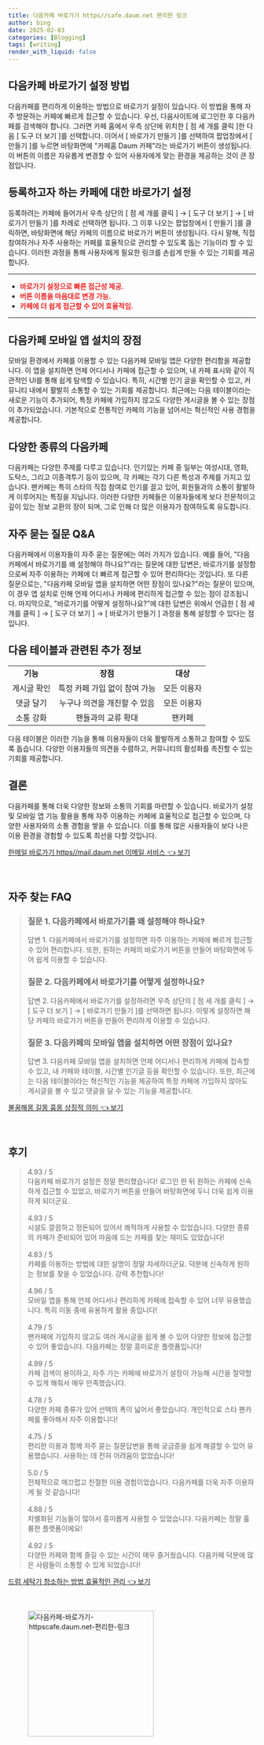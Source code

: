 ```yaml
---
title: 다음카페 바로가기 https//cafe.daum.net 편리한 링크
author: bing
date: 2025-02-03
categories: [Blogging]
tags: [writing]
render_with_liquid: false
---
```



<h2 id='다음카페바로가기 방법'>다음카페 바로가기 설정 방법</h2>

<p>다음카페를 편리하게 이용하는 방법으로 바로가기 설정이 있습니다. 이 방법을 통해 자주 방문하는 카페에 빠르게 접근할 수 있습니다. 우선, 다음사이트에 로그인한 후 다음카페를 검색해야 합니다. 그러면 카페 홈에서 우측 상단에 위치한 [ 점 세 개를 클릭 ]한 다음 [ 도구 더 보기 ]를 선택합니다. 이어서 [ 바로가기 만들기 ]를 선택하여 팝업창에서 [ 만들기 ]를 누르면 바탕화면에 "카페홈 Daum 카페"라는 바로가기 버튼이 생성됩니다. 이 버튼의 이름은 자유롭게 변경할 수 있어 사용자에게 맞는 환경을 제공하는 것이 큰 장점입니다.</p>

<h2 id='카페바로가기 설정 방법'>등록하고자 하는 카페에 대한 바로가기 설정</h2>

<p>등록하려는 카페에 들어가서 우측 상단의 [ 점 세 개를 클릭 ] → [ 도구 더 보기 ] → [ 바로가기 만들기 ]를 차례로 선택하면 됩니다. 그 이후 나오는 팝업창에서 [ 만들기 ]를 클릭하면, 바탕화면에 해당 카페의 이름으로 바로가기 버튼이 생성됩니다. 다시 말해, 직접 참여하거나 자주 사용하는 카페를 효율적으로 관리할 수 있도록 돕는 기능이라 할 수 있습니다. 이러한 과정을 통해 사용자에게 필요한 링크를 손쉽게 만들 수 있는 기회를 제공합니다.</p>

<hr />

<ul>
    <li><b><span style="color: #ee2323;">바로가기 설정으로 빠른 접근성 제공.</span></b></li>
    <li><b><span style="color: #ee2323;">버튼 이름을 마음대로 변경 가능.</span></b></li>
    <li><b><span style="color: #ee2323;">카페에 더 쉽게 접근할 수 있어 효율적임.</span></b></li>
</ul>

<hr />

<h2 id='모바일앱이점'>다음카페 모바일 앱 설치의 장점</h2>

<p>모바일 환경에서 카페를 이용할 수 있는 다음카페 모바일 앱은 다양한 편리함을 제공합니다. 이 앱을 설치하면 언제 어디서나 카페에 접근할 수 있으며, 내 카페 표시와 같이 직관적인 UI를 통해 쉽게 탐색할 수 있습니다. 특히, 시간별 인기 글을 확인할 수 있고, 커뮤니티 내에서 활발히 소통할 수 있는 기회를 제공합니다. 최근에는 다음 테이블이라는 새로운 기능이 추가되어, 특정 카페에 가입하지 않고도 다양한 게시글을 볼 수 있는 장점이 추가되었습니다. 기본적으로 전통적인 카페의 기능을 넘어서는 혁신적인 사용 경험을 제공합니다.</p>

<h2 id='다양한카페 소개'>다양한 종류의 다음카페</h2>

<p>다음카페는 다양한 주제를 다루고 있습니다. 인기있는 카페 중 일부는 여성시대, 영화, 도탁스, 그리고 이종격투기 등이 있으며, 각 카페는 각기 다른 특성과 주제를 가지고 있습니다. 팬카페는 특히 스타의 직접 참여로 인기를 끌고 있어, 회원들과의 소통이 활발하게 이루어지는 특징을 지닙니다. 이러한 다양한 카페들은 이용자들에게 보다 전문적이고 깊이 있는 정보 교환의 장이 되며, 그로 인해 더 많은 이용자가 참여하도록 유도합니다.</p>

<h2 id='자주받는질문'>자주 묻는 질문 Q&A</h2>

<p>다음카페에서 이용자들이 자주 묻는 질문에는 여러 가지가 있습니다. 예를 들어, "다음카페에서 바로가기를 왜 설정해야 하나요?"라는 질문에 대한 답변은, 바로가기를 설정함으로써 자주 이용하는 카페에 더 빠르게 접근할 수 있어 편리하다는 것입니다. 또 다른 질문으로는, "다음카페 모바일 앱을 설치하면 어떤 장점이 있나요?"라는 질문이 있으며, 이 경우 앱 설치로 인해 언제 어디서나 카페에 편리하게 접근할 수 있는 점이 강조됩니다. 마지막으로, "바로가기를 어떻게 설정하나요?"에 대한 답변은 위에서 언급한 [ 점 세 개를 클릭 ] → [ 도구 더 보기 ] → [ 바로가기 만들기 ] 과정을 통해 설정할 수 있다는 점입니다.</p>

<h2 id='기타정보'>다음 테이블과 관련된 추가 정보</h2>

<table>
    <tr>
        <td style="text-align: center; height: 17px;"><b>기능</b></td>
        <td style="text-align: center; height: 17px;"><b>장점</b></td>
        <td style="text-align: center; height: 17px;"><b>대상</b></td>
    </tr>
    <tr>
        <td style="text-align: center; height: 17px;">게시글 확인</td>
        <td style="text-align: center; height: 17px;">특정 카페 가입 없이 참여 가능</td>
        <td style="text-align: center; height: 17px;">모든 이용자</td>
    </tr>
    <tr>
        <td style="text-align: center; height: 17px;">댓글 달기</td>
        <td style="text-align: center; height: 17px;">누구나 의견을 개진할 수 있음</td>
        <td style="text-align: center; height: 17px;">모든 이용자</td>
    </tr>
    <tr>
        <td style="text-align: center; height: 17px;">소통 강화</td>
        <td style="text-align: center; height: 17px;">팬들과의 교류 확대</td>
        <td style="text-align: center; height: 17px;">팬카페</td>
    </tr>
</table>

<p>다음 테이블은 이러한 기능을 통해 이용자들이 더욱 활발하게 소통하고 참여할 수 있도록 돕습니다. 다양한 이용자들의 의견을 수렴하고, 커뮤니티의 활성화를 촉진할 수 있는 기회를 제공합니다.</p>

<h2 id='결론'>결론</h2>

<p>다음카페를 통해 더욱 다양한 정보와 소통의 기회를 마련할 수 있습니다. 바로가기 설정 및 모바일 앱 기능 활용을 통해 자주 이용하는 카페에 효율적으로 접근할 수 있으며, 다양한 사용자와의 소통 경험을 쌓을 수 있습니다. 이를 통해 많은 사용자들이 보다 나은 이용 환경을 경험할 수 있도록 최선을 다할 것입니다.</p>


<p><a class="click-button" title="한메일 바로가기 https//mail.daum.net 이메일 서비스" href="https://afficreate.github.io/posts/%ED%95%9C%EB%A9%94%EC%9D%BC-%EB%B0%94%EB%A1%9C%EA%B0%80%EA%B8%B0-httpsmail.daum.net-%EC%9D%B4%EB%A9%94%EC%9D%BC-%EC%84%9C%EB%B9%84%EC%8A%A4/" rel="dofollow">한메일 바로가기 https//mail.daum.net 이메일 서비스 👈 보기</a></p><br>
<h2 id='자주_찾는_FAQ'>자주 찾는 FAQ</h2>
<div itemscope="" itemtype="https://schema.org/FAQPage">
<blockquote>
<div itemscope="" itemprop="mainEntity" itemtype="https://schema.org/Question">
<h3 itemprop="name">질문 1. 다음카페에서 바로가기를 왜 설정해야 하나요?</h3>
<div itemscope="" itemprop="acceptedAnswer" itemtype="https://schema.org/Answer">
<span itemprop="text">
<p>답변 1. 다음카페에서 바로가기를 설정하면 자주 이용하는 카페에 빠르게 접근할 수 있어 편리합니다. 또한, 원하는 카페의 바로가기 버튼을 만들어 바탕화면에 두어 쉽게 이용할 수 있습니다.</p>
</span>
</div>
</div>
<div itemscope="" itemprop="mainEntity" itemtype="https://schema.org/Question">
<h3 itemprop="name">질문 2. 다음카페에서 바로가기를 어떻게 설정하나요?</h3>
<div itemscope="" itemprop="acceptedAnswer" itemtype="https://schema.org/Answer">
<span itemprop="text">
<p>답변 2. 다음카페에서 바로가기를 설정하려면 우측 상단의 [ 점 세 개를 클릭 ] → [ 도구 더 보기 ] → [ 바로가기 만들기 ]를 선택하면 됩니다. 이렇게 설정하면 해당 카페의 바로가기 버튼을 만들어 편리하게 이용할 수 있습니다.</p>
</span>
</div>
</div>
<div itemscope="" itemprop="mainEntity" itemtype="https://schema.org/Question">
<h3 itemprop="name">질문 3. 다음카페의 모바일 앱을 설치하면 어떤 장점이 있나요?</h3>
<div itemscope="" itemprop="acceptedAnswer" itemtype="https://schema.org/Answer">
<span itemprop="text">
<p>답변 3. 다음카페 모바일 앱을 설치하면 언제 어디서나 편리하게 카페에 접속할 수 있고, 내 카페와 테이블, 시간별 인기글 등을 확인할 수 있습니다. 또한, 최근에는 다음 테이블이라는 혁신적인 기능을 제공하여 특정 카페에 가입하지 않아도 게시글을 볼 수 있고 댓글을 달 수 있는 기능을 제공합니다.</p>
</span>
</div>
</div>
</blockquote>
</div>
<p><a class="click-button" title="불꿈해몽 길몽 흉몽 상징적 의미" href="https://afficreate.github.io/posts/%EB%B6%88%EA%BF%88%ED%95%B4%EB%AA%BD-%EA%B8%B8%EB%AA%BD-%ED%9D%89%EB%AA%BD-%EC%83%81%EC%A7%95%EC%A0%81-%EC%9D%98%EB%AF%B8/" rel="dofollow">불꿈해몽 길몽 흉몽 상징적 의미 👈 보기</a></p><br>
<h2 id='후기'>후기</h2>
<div itemscope itemtype="https://schema.org/Product">
  <blockquote>
  <div itemprop="review" itemscope itemtype="https://schema.org/Review">
      <div itemprop="reviewRating" itemscope itemtype="https://schema.org/Rating"> <span itemprop="ratingValue">4.93</span> / <span itemprop="bestRating">5</span> </div>
      <span itemprop="reviewBody">다음카페 바로가기 설정은 정말 편리했습니다! 로그인 한 뒤 원하는 카페에 신속하게 접근할 수 있었고, 바로가기 버튼을 만들어 바탕화면에 두니 더욱 쉽게 이용하게 되더군요. </span>
  </div>
  <br>
  <div itemprop="review" itemscope itemtype="https://schema.org/Review">
      <div itemprop="reviewRating" itemscope itemtype="https://schema.org/Rating"> <span itemprop="ratingValue">4.93</span> / <span itemprop="bestRating">5</span> </div>
      <span itemprop="reviewBody">시설도 깔끔하고 정돈되어 있어서 쾌적하게 사용할 수 있었습니다. 다양한 종류의 카페가 준비되어 있어 마음에 드는 카페를 찾는 재미도 있었습니다!</span>
  </div>
  <br>
  <div itemprop="review" itemscope itemtype="https://schema.org/Review">
      <div itemprop="reviewRating" itemscope itemtype="https://schema.org/Rating"> <span itemprop="ratingValue">4.83</span> / <span itemprop="bestRating">5</span> </div>
      <span itemprop="reviewBody">카페를 이용하는 방법에 대한 설명이 정말 자세하더군요. 덕분에 신속하게 원하는 정보를 찾을 수 있었습니다. 강력 추천합니다!</span>
  </div>
  <br>
  <div itemprop="review" itemscope itemtype="https://schema.org/Review">
      <div itemprop="reviewRating" itemscope itemtype="https://schema.org/Rating"> <span itemprop="ratingValue">4.96</span> / <span itemprop="bestRating">5</span> </div>
      <span itemprop="reviewBody">모바일 앱을 통해 언제 어디서나 편리하게 카페에 접속할 수 있어 너무 유용했습니다. 특히 이동 중에 유용하게 활용 중입니다!</span>
  </div>
  <br>
  <div itemprop="review" itemscope itemtype="https://schema.org/Review">
      <div itemprop="reviewRating" itemscope itemtype="https://schema.org/Rating"> <span itemprop="ratingValue">4.79</span> / <span itemprop="bestRating">5</span> </div>
      <span itemprop="reviewBody">팬카페에 가입하지 않고도 여러 게시글을 쉽게 볼 수 있어 다양한 정보에 접근할 수 있어 좋았습니다. 다음카페는 정말 흥미로운 플랫폼입니다!</span>
  </div>
  <br>
  <div itemprop="review" itemscope itemtype="https://schema.org/Review">
      <div itemprop="reviewRating" itemscope itemtype="https://schema.org/Rating"> <span itemprop="ratingValue">4.99</span> / <span itemprop="bestRating">5</span> </div>
      <span itemprop="reviewBody">카페 검색이 용이하고, 자주 가는 카페에 바로가기 설정이 가능해 시간을 절약할 수 있게 해줘서 매우 만족했습니다.</span>
  </div>
  <br>
  <div itemprop="review" itemscope itemtype="https://schema.org/Review">
      <div itemprop="reviewRating" itemscope itemtype="https://schema.org/Rating"> <span itemprop="ratingValue">4.78</span> / <span itemprop="bestRating">5</span> </div>
      <span itemprop="reviewBody">다양한 카페 종류가 있어 선택의 폭이 넓어서 좋았습니다. 개인적으로 스타 팬카페를 좋아해서 자주 이용합니다!</span>
  </div>
  <br>
  <div itemprop="review" itemscope itemtype="https://schema.org/Review">
      <div itemprop="reviewRating" itemscope itemtype="https://schema.org/Rating"> <span itemprop="ratingValue">4.75</span> / <span itemprop="bestRating">5</span> </div>
      <span itemprop="reviewBody">편리한 이용과 함께 자주 묻는 질문답변을 통해 궁금증을 쉽게 해결할 수 있어 유용했습니다. 사용하는 데 전혀 어려움이 없었습니다!</span>
  </div>
  <br>
  <div itemprop="review" itemscope itemtype="https://schema.org/Review">
      <div itemprop="reviewRating" itemscope itemtype="https://schema.org/Rating"> <span itemprop="ratingValue">5.0</span> / <span itemprop="bestRating">5</span> </div>
      <span itemprop="reviewBody">전체적으로 매끄럽고 친절한 이용 경험이었습니다. 다음카페를 더욱 자주 이용하게 될 것 같습니다!</span>
  </div>
  <br>
  <div itemprop="review" itemscope itemtype="https://schema.org/Review">
      <div itemprop="reviewRating" itemscope itemtype="https://schema.org/Rating"> <span itemprop="ratingValue">4.88</span> / <span itemprop="bestRating">5</span> </div>
      <span itemprop="reviewBody">차별화된 기능들이 많아서 흥미롭게 사용할 수 있었습니다. 다음카페는 정말 훌륭한 플랫폼이에요!</span>
  </div>
  <br>
  <div itemprop="review" itemscope itemtype="https://schema.org/Review">
      <div itemprop="reviewRating" itemscope itemtype="https://schema.org/Rating"> <span itemprop="ratingValue">4.92</span> / <span itemprop="bestRating">5</span> </div>
      <span itemprop="reviewBody">다양한 카페와 함께 즐길 수 있는 시간이 매우 즐거웠습니다. 다음카페 덕분에 많은 사람들이 소통할 수 있게 되었습니다!</span>
  </div>
  </blockquote>
</div>
<p><a class="click-button" title="드럼 세탁기 청소하는 방법 효율적인 관리" href="https://afficreate.github.io/posts/%EB%93%9C%EB%9F%BC-%EC%84%B8%ED%83%81%EA%B8%B0-%EC%B2%AD%EC%86%8C%ED%95%98%EB%8A%94-%EB%B0%A9%EB%B2%95-%ED%9A%A8%EC%9C%A8%EC%A0%81%EC%9D%B8-%EA%B4%80%EB%A6%AC/" rel="dofollow">드럼 세탁기 청소하는 방법 효율적인 관리 👈 보기</a></p><br>
<figure class="image"><img src="https://afficreate.github.io/assets/img/thumbnail/다음카페-바로가기-httpscafe.daum.net-편리한-링크.webp" alt="다음카페-바로가기-httpscafe.daum.net-편리한-링크" width="256" height="256"></figure>